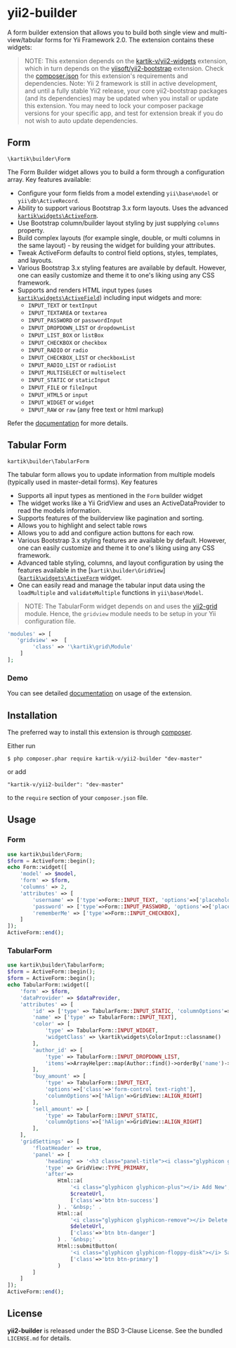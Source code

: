 yii2-builder
============

A form builder extension that allows you to build both single view and multi-view/tabular forms for Yii Framework 2.0. The extension contains these widgets:

> NOTE: This extension depends on the [kartik-v/yii2-widgets](https://github.com/kartik-v/yii2-widgets) extension, which in turn depends on the
[yiisoft/yii2-bootstrap](https://github.com/yiisoft/yii2/tree/master/extensions/bootstrap) extension. Check the 
[composer.json](https://github.com/kartik-v/yii2-widgets/blob/master/composer.json) for this extension's requirements and dependencies. 
Note: Yii 2 framework is still in active development, and until a fully stable Yii2 release, your core yii2-bootstrap packages (and its dependencies) 
may be updated when you install or update this extension. You may need to lock your composer package versions for your specific app, and test 
for extension break if you do not wish to auto update dependencies.

## Form

`\kartik\builder\Form`

The Form Builder widget allows you to build a form through a configuration array. Key features available:

- Configure your form fields from a model extending `yii\base\model` or `yii\db\ActiveRecord`.
- Ability to support various Bootstrap 3.x form layouts. Uses the advanced [`kartik\widgets\ActiveForm`](http://demos.krajee.com/widget-details/active-form).
- Use Bootstrap column/builder layout styling by just supplying `columns` property.
- Build complex layouts (for example single, double, or multi columns in the same layout) - by reusing the widget for building your attributes.
- Tweak ActiveForm defaults to control field options, styles, templates, and layouts.
- Various Bootstrap 3.x styling features are available by default. However, one can easily customize and theme it to one's liking using any CSS framework.
- Supports and renders HTML input types (uses [`kartik\widgets\ActiveField`](http://demos.krajee.com/widget-details/active-field)) including input widgets and more:
    - `INPUT_TEXT` or `textInput`
    - `INPUT_TEXTAREA` or `textarea`
    - `INPUT_PASSWORD` or `passwordInput`
    - `INPUT_DROPDOWN_LIST` or `dropdownList`
    - `INPUT_LIST_BOX` or `listBox`
    - `INPUT_CHECKBOX` or `checkbox`
    - `INPUT_RADIO` or `radio`
    - `INPUT_CHECKBOX_LIST` or `checkboxList`
    - `INPUT_RADIO_LIST` or `radioList`
    - `INPUT_MULTISELECT` or `multiselect`
    - `INPUT_STATIC` or `staticInput`
    - `INPUT_FILE` or `fileInput`
    - `INPUT_HTML5` or `input`
    - `INPUT_WIDGET` or `widget`
    - `INPUT_RAW` or `raw` (any free text or html markup)

Refer the [documentation](http://demos.krajee.com/builder-details/form) for more details.

## Tabular Form 

`kartik\builder\TabularForm`

The tabular form allows you to update information from multiple models (typically used in master-detail forms). Key features

- Supports all input types as mentioned in the `Form` builder widget
- The widget works like a Yii GridView and uses an ActiveDataProvider to read the models information. 
- Supports features of the builderview like pagination and sorting.
- Allows you to highlight and select table rows
- Allows you to add and configure action buttons for each row.
- Various Bootstrap 3.x styling features are available by default. However, one can easily customize and theme it to one's liking using any CSS framework.
- Advanced table styling, columns, and layout configuration by using the features available in the [`kartik\builder\GridView`]([`kartik\widgets\ActiveForm`](http://demos.krajee.com/builder) widget.
- One can easily read and manage the tabular input data using the `loadMultiple` and `validateMultiple` functions in `yii\base\Model`.

> NOTE: The TabularForm widget depends on and uses the [yii2-grid](http://demos.krajee.com/grid) module. Hence, the `gridview` module needs to be setup in your Yii configuration file.

```php
'modules' => [
   'gridview' =>  [
        'class' => '\kartik\grid\Module'
    ]
];
```

### Demo
You can see detailed [documentation](http://demos.krajee.com/builder) on usage of the extension.

## Installation

The preferred way to install this extension is through [composer](http://getcomposer.org/download/).

Either run

```
$ php composer.phar require kartik-v/yii2-builder "dev-master"
```

or add

```
"kartik-v/yii2-builder": "dev-master"
```

to the ```require``` section of your `composer.json` file.

## Usage

### Form
```php
use kartik\builder\Form;
$form = ActiveForm::begin();
echo Form::widget([
    'model' => $model,
    'form' => $form,
    'columns' => 2,
    'attributes' => [
        'username' => ['type'=>Form::INPUT_TEXT, 'options'=>['placeholder'=>'Enter username...']],
        'password' => ['type'=>Form::INPUT_PASSWORD, 'options'=>['placeholder'=>'Enter password...']],
        'rememberMe' => ['type'=>Form::INPUT_CHECKBOX],
    ]
]);
ActiveForm::end();
```

### TabularForm
```php
use kartik\builder\TabularForm;
$form = ActiveForm::begin();
$form = ActiveForm::begin();
echo TabularForm::widget([
    'form' => $form,
    'dataProvider' => $dataProvider,
    'attributes' => [
        'id' => ['type' => TabularForm::INPUT_STATIC, 'columnOptions'=>['hAlign'=>GridView::ALIGN_CENTER]],
        'name' => ['type' => TabularForm::INPUT_TEXT],
        'color' => [
            'type' => TabularForm::INPUT_WIDGET, 
            'widgetClass' => \kartik\widgets\ColorInput::classname()
        ],
        'author_id' => [
            'type' => TabularForm::INPUT_DROPDOWN_LIST, 
            'items'=>ArrayHelper::map(Author::find()->orderBy('name')->asArray()->all(), 'id', 'name')
        ],
        'buy_amount' => [
            'type' => TabularForm::INPUT_TEXT, 
            'options'=>['class'=>'form-control text-right'], 
            'columnOptions'=>['hAlign'=>GridView::ALIGN_RIGHT]
        ],
        'sell_amount' => [
            'type' => TabularForm::INPUT_STATIC, 
            'columnOptions'=>['hAlign'=>GridView::ALIGN_RIGHT]
        ],
    ],
    'gridSettings' => [
        'floatHeader' => true,
        'panel' => [
            'heading' => '<h3 class="panel-title"><i class="glyphicon glyphicon-book"></i> Manage Books</h3>',
            'type' => GridView::TYPE_PRIMARY,
            'after'=> 
                Html::a(
                    '<i class="glyphicon glyphicon-plus"></i> Add New', 
                    $createUrl, 
                    ['class'=>'btn btn-success']
                ) . '&nbsp;' . 
                Html::a(
                    '<i class="glyphicon glyphicon-remove"></i> Delete', 
                    $deleteUrl, 
                    ['class'=>'btn btn-danger']
                ) . '&nbsp;' .
                Html::submitButton(
                    '<i class="glyphicon glyphicon-floppy-disk"></i> Save', 
                    ['class'=>'btn btn-primary']
                )
        ]
    ]     
]); 
ActiveForm::end(); 
```

## License

**yii2-builder** is released under the BSD 3-Clause License. See the bundled `LICENSE.md` for details.